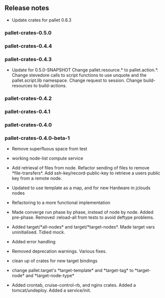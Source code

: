 ## Release notes

- Update crates for pallet 0.6.3


### pallet-crates-0.5.0


### pallet-crates-0.4.4


### pallet-crates-0.4.3

- Update for 0.5.0-SNAPSHOT
  Change pallet.resource.\* to pallet.action.\*. Change stevedore calls to
  script functions to use unquote and the pallet.script.lib namespace. 
  Change request to session.  Change build-resources to build-actions.


### pallet-crates-0.4.2


### pallet-crates-0.4.1


### pallet-crates-0.4.0


### pallet-crates-0.4.0-beta-1

- Remove superfluous space from test

- working node-list compute service

- Add retrieval of files from node. Refactor sending of files to remove
  \*file-transfers\*. Add ssh-key/record-public-key to retrieve a users
  public key from a remote node.

- Updated to use template as a map, and for new Hardware in jclouds nodes

- Refactoring to a more functional implementation

- Made converge run phase by phase, instead of node by node.  Added
  pre-phase. Removed :reload-all from tests to avoid deftype problems.

- Added target/\*all-nodes\* and target/\*target-nodes\*.  Made target vars
  uninitialised. Tidied mock.

- Added error handling

- Removed deprecation warnings.  Various fixes.

- clean up of crates for new target bindings

- change pallet.target's \*target-template\* and \*target-tag\* to \*target-node\*
  and \*target-node-type\*

- Added crontab, cruise-control-rb, and nginx crates.  Added a
  tomcat/undeploy. Added a service/init.

